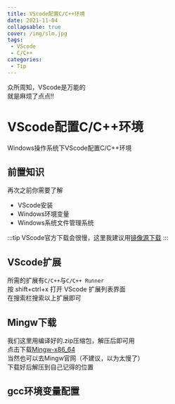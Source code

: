 ```yaml
---
title: VScode配置C/C++环境
date: 2021-11-04
collapsable: true
cover: /img/slm.jpg
tags:
 - VScode
 - C/C++
categories: 
 - Tip
---
```


众所周知，VScode是万能的
<br>就是麻烦了点点!!
<!-- more -->

# VScode配置C/C++环境
Windows操作系统下VScode配置C/C++环境
## 前置知识
再次之前你需要了解
- VScode安装
- Windows环境变量
- Windows系统文件管理系统

:::tip
VScode官方下载会很慢，这里我建议用[镜像源下载](https://update.code.visualstudio.com/latest/win32-x64-user/stable)
:::

## VScode扩展
所需的扩展有`C/C++`与`C/C++ Runner`
<br>按 shift+ctrl+x 打开 VScode 扩展列表界面
<br>在搜索栏搜索以上扩展即可

## Mingw下载
我们这里用编译好的.zip压缩包，解压后即可用
<br>点击下载[Mingw-x86_64](https://zfile.yin0mc.ltd/s/b7dwiq)
<br>当然也可以去Mingw官网（不建议，以为太慢了）
<br>下载好后解压到自己记得的位置

## gcc环境变量配置

